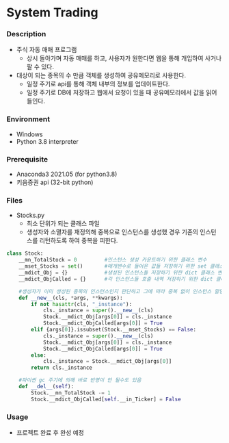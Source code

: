 # System Trading

### Description
* 주식 자동 매매 프로그램
  * 상시 돌아가며 자동 매매를 하고, 사용자가 원한다면 웹을 통해 개입하여 사거나 팔 수 있다.
* 대상이 되는 종목의 수 만큼 객체를 생성하여 공유메모리로 사용한다.
  * 일정 주기로 api를 통해 객체 내부의 정보를 업데이트한다.
  * 일정 주기로 DB에 저장하고 웹에서 요청이 있을 때 공유메모리에서 값을 읽어들인다.

### Environment
* Windows
* Python 3.8 interpreter

### Prerequisite
* Anaconda3 2021.05 (for python3.8)
* 키움증권 api (32-bit python)


### Files
* Stocks.py
  * 최소 단위가 되는 클래스 파일
  * 생성자와 소멸자를 재정의해 중복으로 인스턴스를 생성했 경우 기존의 인스턴스를 리턴하도록 하여 중복을 피한다. 
```python
class Stock:
    __mn_TotalStock = 0         #인스턴스 생성 카운트하기 위한 클래스 변수
    __mset_Stocks = set()       #매개변수로 들어온 값들 저장하기 위한 set 클래스 변수
    __mdict_Obj = {}            #생성된 인스턴스들 저장하기 위한 dict 클래스 변수 { nTick:_instance }
    __mdict_ObjCalled = {}      #각 인스턴스들 호출 내역 저장하기 위한 dict 클래스 변수 { nTick:True }

    #생성자가 이미 생성된 종목의 인스턴스인지 판단하고 그에 따라 중복 없이 인스턴스 할당
    def __new__(cls, *args, **kwargs):
        if not hasattr(cls, "_instance"):
            cls._instance = super().__new__(cls)
            Stock.__mdict_Obj[args[0]] = cls._instance
            Stock.__mdict_ObjCalled[args[0]] = True
        elif {args[0]}.issubset(Stock.__mset_Stocks) == False:
            cls._instance = super().__new__(cls)
            Stock.__mdict_Obj[args[0]] = cls._instance
            Stock.__mdict_ObjCalled[args[0]] = True
        else:
            cls._instance = Stock.__mdict_Obj[args[0]]
        return cls._instance

    #파이썬 gc 주기에 의해 바로 반영이 안 될수도 있음
    def __del__(self):
        Stock.__mn_TotalStock -= 1
        Stock.__mdict_ObjCalled[self.__in_Ticker] = False
```

### Usage
* 프로젝트 완료 후 완성 예정 
